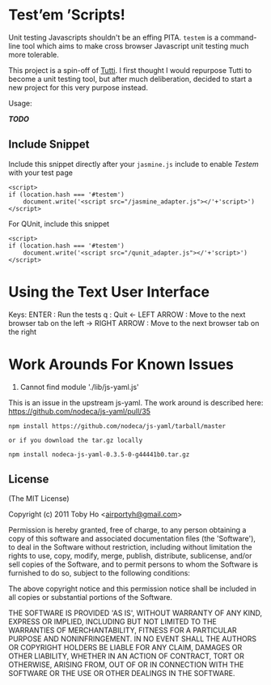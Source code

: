Test&rsquo;em &rsquo;Scripts!
=================

Unit testing Javascripts shouldn't be an effing PITA. `testem` is a command-line tool which aims to make cross browser Javascript unit testing much more tolerable.

This project is a spin-off of [Tutti](https://github.com/airportyh/Tutti). I first thought I would repurpose Tutti to become a unit testing tool, but after much deliberation, decided to start a new project for this very purpose instead.

Usage:

***TODO***

Include Snippet
---------------

Include this snippet directly after your `jasmine.js` include to enable *Testem* with your
test page

    <script>
    if (location.hash === '#testem')
    	document.write('<script src="/jasmine_adapter.js"></'+'script>')
    </script>

For QUnit, include this snippet

    <script>
    if (location.hash === '#testem')
    	document.write('<script src="/qunit_adapter.js"></'+'script>')
    </script>

Using the Text User Interface
=============================
Keys:
             ENTER : Run the tests
                 q : Quit
    <- LEFT ARROW  : Move to the next browser tab on the left
    -> RIGHT ARROW : Move to the next browser tab on the right 

Work Arounds For Known Issues
=============================
1) Cannot find module './lib/js-yaml.js'

This is an issue in the upstream js-yaml.  The work around is described
here: https://github.com/nodeca/js-yaml/pull/35

    npm install https://github.com/nodeca/js-yaml/tarball/master

    or if you download the tar.gz locally

    npm install nodeca-js-yaml-0.3.5-0-g44441b0.tar.gz 


License
-------

(The MIT License)

Copyright (c) 2011 Toby Ho &lt;airportyh@gmail.com&gt;

Permission is hereby granted, free of charge, to any person obtaining a copy of this software and associated documentation files (the 'Software'), to deal in the Software without restriction, including without limitation the rights to use, copy, modify, merge, publish, distribute, sublicense, and/or sell copies of the Software, and to permit persons to whom the Software is furnished to do so, subject to the following conditions:

The above copyright notice and this permission notice shall be included in all copies or substantial portions of the Software.

THE SOFTWARE IS PROVIDED 'AS IS', WITHOUT WARRANTY OF ANY KIND, EXPRESS OR IMPLIED, INCLUDING BUT NOT LIMITED TO THE WARRANTIES OF MERCHANTABILITY, FITNESS FOR A PARTICULAR PURPOSE AND NONINFRINGEMENT. IN NO EVENT SHALL THE AUTHORS OR COPYRIGHT HOLDERS BE LIABLE FOR ANY CLAIM, DAMAGES OR OTHER LIABILITY, WHETHER IN AN ACTION OF CONTRACT, TORT OR OTHERWISE, ARISING FROM, OUT OF OR IN CONNECTION WITH THE SOFTWARE OR THE USE OR OTHER DEALINGS IN THE SOFTWARE.
